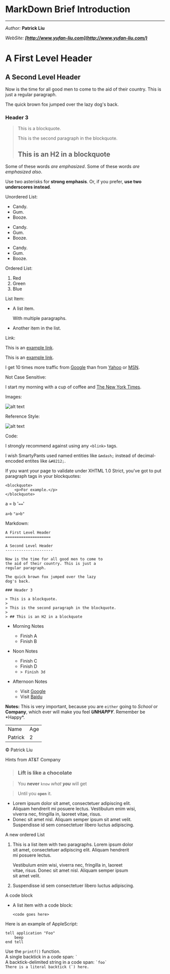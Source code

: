 # MarkDown Brief Introduction
----
*Author:* **Patrick Liu**

*WebSite:* ***[http://www.yufan-liu.com](http://www.yufan-liu.com/)***


A First Level Header
====================

A Second Level Header
---------------------

Now is the time for all good men to come to
the aid of their country. This is just a
regular paragraph.

The quick brown fox jumped over the lazy
dog's back.

### Header 3

> This is a blockquote.
> 
> This is the second paragraph in the blockquote.
>
> ## This is an H2 in a blockquote


Some of these words *are emphasized*.
Some of these words _are emphasized also_.

Use two asterisks for **strong emphasis**.
Or, if you prefer, __use two underscores instead__.


Unordered List:

*   Candy.
*   Gum.
*   Booze.  

+   Candy.
+   Gum.
+   Booze.  

-   Candy.
-   Gum.
-   Booze.   


Ordered List:

1.  Red
2.  Green
3.  Blue  


List Item:

*   A list item.

    With multiple paragraphs.

*   Another item in the list.  

Link:

This is an [example link](http://example.com/).

This is an [example link](http://example.com/ "With a Title").
 

I get 10 times more traffic from [Google][1] than from
[Yahoo][2] or [MSN][3].

[1]: http://google.com/        "Google"
[2]: http://search.yahoo.com/  "Yahoo Search"
[3]: http://search.msn.com/    "MSN Search"

Not Case Sensitive:

I start my morning with a cup of coffee and
[The New York Times][NY Times].

[ny times]: http://www.nytimes.com/


Images:

![alt text](http://daringfireball.net/graphics/logos/ "Title")

Reference Style:

![alt text][id]

[id]: http://daringfireball.net/graphics/logos/ "Title"


Code:

I strongly recommend against using any `<blink>` tags.

I wish SmartyPants used named entities like `&mdash;`
instead of decimal-encoded entites like `&#8212;`.


If you want your page to validate under XHTML 1.0 Strict,
you've got to put paragraph tags in your blockquotes:

    <blockquote>
        <p>For example.</p>
    </blockquote>



a = b
'`==`'

`a>b`
`"a>b"`

Markdown:

    A First Level Header
    ====================
    
    A Second Level Header
    ---------------------

    Now is the time for all good men to come to
    the aid of their country. This is just a
    regular paragraph.

    The quick brown fox jumped over the lazy
    dog's back.
    
    ### Header 3

    > This is a blockquote.
    > 
    > This is the second paragraph in the blockquote.
    >
    > ## This is an H2 in a blockquote
 

* Morning Notes
	* Finish A
	* Finish B
* Noon Notes
	* Finish C
	* Finish D
	* `> Finish 3d`
* Afternoon Notes
	* Visit [Google][g]
	* Visit [Baidu][b]
	
  [g]: http://www.google.com 'Google web asdf site' 
  [b]: http://www.baidu.com 'Baidu website' 

**Notes:** This is very important, because you are `either` going to *School* or **Company**,
which ever will make you feel ***UNHAPPY***. Remember be \*Happy\*.

<table>
    <tr>
		<td>Name</td>
		<td>Age</td>
    </tr>
	<tr>
		<td>Patrick</td>
		<td>2</td>
	</tr>
</table>

&copy; Patrick Liu

Hints from AT&T Company

> ### Lift is like a chocolate

> You **never** `know` _what_ ___you___ will get

> Until you **`open`** it.



*   Lorem ipsum dolor sit amet, consectetuer adipiscing elit.  
    Aliquam hendrerit mi posuere lectus. Vestibulum enim wisi,  
    viverra nec, fringilla in, laoreet vitae, risus.
*   Donec sit amet nisl. Aliquam semper ipsum sit amet velit.  
    Suspendisse id sem consectetuer libero luctus adipiscing.  
 
A new ordered List

1.  This is a list item with two paragraphs. Lorem ipsum dolor  
    sit amet, consectetuer adipiscing elit. Aliquam hendrerit  
    mi posuere lectus.  

    Vestibulum enim wisi, viverra nec, fringilla in, laoreet   
    vitae, risus. Donec sit amet nisl. Aliquam semper ipsum    
    sit amet velit.  
  
2.  Suspendisse id sem consectetuer libero luctus adipiscing.


A code block

*   A list item with a code block:

        <code goes here>

Here is an example of AppleScript:

    tell application "Foo"
        beep
    end tell  

Use the `printf()` function.  
A single backtick in a code span: `` ` ``  
A backtick-delimited string in a code span: `` `foo` ``  
``There is a literal backtick (`) here.``
